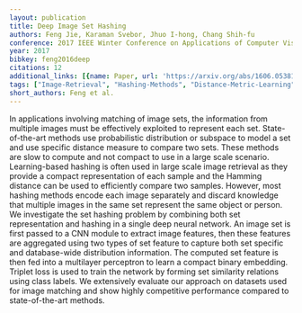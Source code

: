 ```yaml
---
layout: publication
title: Deep Image Set Hashing
authors: Feng Jie, Karaman Svebor, Jhuo I-hong, Chang Shih-fu
conference: 2017 IEEE Winter Conference on Applications of Computer Vision (WACV)
year: 2017
bibkey: feng2016deep
citations: 12
additional_links: [{name: Paper, url: 'https://arxiv.org/abs/1606.05381'}]
tags: ["Image-Retrieval", "Hashing-Methods", "Distance-Metric-Learning", "Datasets", "Evaluation"]
short_authors: Feng et al.
---
```

In applications involving matching of image sets, the information from
multiple images must be effectively exploited to represent each set.
State-of-the-art methods use probabilistic distribution or subspace to model a
set and use specific distance measure to compare two sets. These methods are
slow to compute and not compact to use in a large scale scenario.
Learning-based hashing is often used in large scale image retrieval as they
provide a compact representation of each sample and the Hamming distance can be
used to efficiently compare two samples. However, most hashing methods encode
each image separately and discard knowledge that multiple images in the same
set represent the same object or person. We investigate the set hashing problem
by combining both set representation and hashing in a single deep neural
network. An image set is first passed to a CNN module to extract image
features, then these features are aggregated using two types of set feature to
capture both set specific and database-wide distribution information. The
computed set feature is then fed into a multilayer perceptron to learn a
compact binary embedding. Triplet loss is used to train the network by forming
set similarity relations using class labels. We extensively evaluate our
approach on datasets used for image matching and show highly competitive
performance compared to state-of-the-art methods.